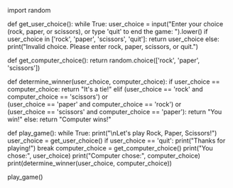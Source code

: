 import random

def get_user_choice():
    while True:
        user_choice = input("Enter your choice (rock, paper, or scissors), or type 'quit' to end the game: ").lower()
        if user_choice in ['rock', 'paper', 'scissors', 'quit']:
            return user_choice
        else:
            print("Invalid choice. Please enter rock, paper, scissors, or quit.")

def get_computer_choice():
    return random.choice(['rock', 'paper', 'scissors'])

def determine_winner(user_choice, computer_choice):
    if user_choice == computer_choice:
        return "It's a tie!"
    elif (user_choice == 'rock' and computer_choice == 'scissors') or \
         (user_choice == 'paper' and computer_choice == 'rock') or \
         (user_choice == 'scissors' and computer_choice == 'paper'):
        return "You win!"
    else:
        return "Computer wins!"

def play_game():
    while True:
        print("\nLet's play Rock, Paper, Scissors!")
        user_choice = get_user_choice()
        if user_choice == 'quit':
            print("Thanks for playing!")
            break
        computer_choice = get_computer_choice()
        print("You chose:", user_choice)
        print("Computer chose:", computer_choice)
        print(determine_winner(user_choice, computer_choice))

play_game()
